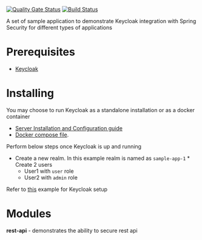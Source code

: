 [![Quality Gate Status](https://sonarcloud.io/api/project_badges/measure?project=com.sudhirt.practice.security%3Akeycloak-spring-security-examples&metric=alert_status)](https://sonarcloud.io/dashboard?id=com.sudhirt.practice.security%3Akeycloak-spring-security-examples)
[![Build Status](https://travis-ci.com/sudhirtumati/keycloak-spring-security-examples.svg?branch=feat/convert-to-multimodule-project)](https://travis-ci.com/sudhirtumati/keycloak-spring-security-examples.svg?branch=feat/convert-to-multimodule-project)
  
A set of sample application to demonstrate Keycloak integration with Spring Security for different types of applications    

# Prerequisites 
* [Keycloak](https://www.keycloak.org/)    
    
# Installing 
You may choose to run Keycloak as a standalone installation or as a docker container  
* [Server Installation and Configuration guide](https://www.keycloak.org/docs/latest/server_installation/index.html)  
* [Docker compose file](https://github.com/jboss-dockerfiles/keycloak).  
  
Perform below steps once Keycloak is up and running    
* Create a new realm. In this example realm is named as `sample-app-1` * Create 2 users   
   * User1 with `user` role  
   * User2 with `admin` role  
  
Refer to [this](https://www.baeldung.com/spring-boot-keycloak) example for Keycloak setup  
  
# Modules  
**rest-api** - demonstrates the ability to secure rest api